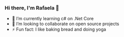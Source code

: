 ### Hi there, I'm Rafaela 👋

- 🌱 I’m currently learning c# on .Net Core
- 👯 I’m looking to collaborate on open source projects
- ⚡ Fun fact: I like baking bread and doing yoga

